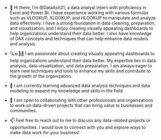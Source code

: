 - 👋 Hi there, I’m @DataAsh21, a data analyst intern with proficiency in Excel and Power BI. I have experience working with various formulas such as VLOOKUP, XLOOKUP, and HLOOKUP to manipulate and analyze data effectively. I have a strong foundation in data cleaning, preparation, and visualization, and I enjoy creating visually appealing dashboards to help organizations understand their data better. I also have knowledge of DAX concepts and techniques that can help enhance data models and analysis.


- 🔍📊🧹🧰 I am passionate about creating visually appealing dashboards to help organizations understand their data better. My expertise lies in data analysis, data visualization, and data preparation. I am always eager to learn new techniques and tools to enhance my skills and contribute to the growth of the organization.

- 🌱 I am currently learning advanced data analysis techniques and data modeling to expand my knowledge and skills in the field.

- 🤝 I am open to collaborating with other professionals and organizations to work on data-driven projects that can bring value to businesses and communities.

- 📫 Feel free to reach out to me to discuss any data-related projects or opportunities. I would love to connect with you and explore ways to make data work for your business!

<!---
DataAsh21/DataAsh21 is a ✨ special ✨ repository because its `README.md` (this file) appears on your GitHub profile.
You can click the Preview link to take a look at your changes.
--->

